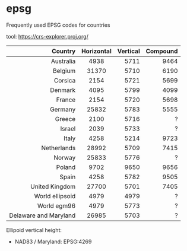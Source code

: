 # epsg

Frequently used EPSG codes for countries

tool: https://crs-explorer.proj.org/

| Country        | Horizontal    | Vertical | Compound |
| --------------:|:-------------:| --------:|----------:
| Australia      | 4938          | 5711     | 9464     |
| Belgium        | 31370         | 5710     | 6190     |
| Corsica        | 2154          | 5721     | 5699     |
| Denmark        | 4095          | 5799     | 4099     |
| France         | 2154          | 5720     | 5698     |
| Germany        | 25832         | 5783     | 5555     |
| Greece         | 2100          | 5716	    | ?        | 
| Israel         | 2039          | 5733     | ?        |
| Italy          | 4258	        | 5214      | 9723     |
| Netherlands    | 28992         | 5709     | 7415     |
| Norway         | 25833         | 5776     | ?        |
| Poland         | 9702          | 9650     | 9656     |
| Spain          | 4258          | 5782     | 9505     |
| United Kingdom | 27700         | 5701     | 7405     |
| World ellipsoid| 4979          | 4979     | ?        |
| World egm96    | 4979          | 5773     | ?        |
| Delaware and Maryland | 26985  | 5703     | ?        |


Ellipoid vertical height:

- NAD83 / Maryland: EPSG:4269
